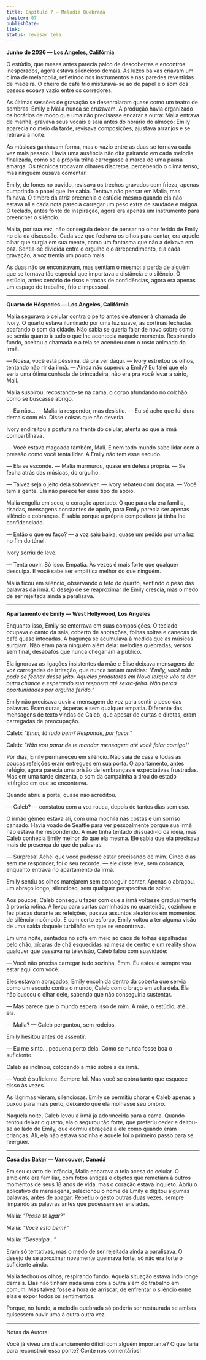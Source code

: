 ```yaml
---
title: Capítulo 7 – Melodia Quebrada
chapter: 07
publishDate: 
link:
status: revisar_tela
---
```


**Junho de 2026 — Los Angeles, Califórnia**

O estúdio, que meses antes parecia palco de descobertas e encontros inesperados, agora estava silencioso demais. As luzes baixas criavam um clima de melancolia, refletindo nos instrumentos e nas paredes revestidas de madeira. O cheiro de café frio misturava-se ao de papel e o som dos passos ecoava vazio entre os corredores.

As últimas sessões de gravação se desenrolaram quase como um teatro de sombras: Emily e Malia nunca se cruzavam. A produção havia organizado os horários de modo que uma não precisasse encarar a outra: Malia entrava de manhã, gravava seus vocais e saía antes do horário do almoço; Emily aparecia no meio da tarde, revisava composições, ajustava arranjos e se retirava à noite.

As músicas ganhavam forma, mas o vazio entre as duas se tornava cada vez mais pesado. Havia uma ausência não dita pairando em cada melodia finalizada, como se a própria trilha carregasse a marca de uma pausa amarga. Os técnicos trocavam olhares discretos, percebendo o clima tenso, mas ninguém ousava comentar.

Emily, de fones no ouvido, revisava os trechos gravados com frieza, apenas cumprindo o papel que lhe cabia. Tentava não pensar em Malia, mas falhava. O timbre da atriz preenchia o estúdio mesmo quando ela não estava ali e cada nota parecia carregar um peso extra de saudade e mágoa. O teclado, antes fonte de inspiração, agora era apenas um instrumento para preencher o silêncio.

Malia, por sua vez, não conseguia deixar de pensar no olhar ferido de Emily no dia da discussão. Cada vez que fechava os olhos para cantar, era aquele olhar que surgia em sua mente, como um fantasma que não a deixava em paz. Sentia-se dividida entre o orgulho e o arrependimento, e a cada gravação, a voz tremia um pouco mais.

As duas não se encontravam, mas sentiam o mesmo: a perda de alguém que se tornava tão especial que importava a distância e o silêncio. O estúdio, antes cenário de risos e trocas de confidências, agora era apenas um espaço de trabalho, frio e impessoal.

---

**Quarto de Hóspedes — Los Angeles, Califórnia**

Malia segurava o celular contra o peito antes de atender à chamada de Ivory. O quarto estava iluminado por uma luz suave, as cortinas fechadas abafando o som da cidade. Não sabia se queria falar de novo sobre como se sentia quanto à tudo o que lhe acontecia naquele momento. Respirando fundo, aceitou a chamada e a tela se acendeu com o rosto animado da irmã.

— Nossa, você está péssima, dá pra ver daqui. — Ivory estreitou os olhos, tentando não rir da irmã. — Ainda não superou a Emily? Eu falei que ela seria uma ótima cunhada de brincadeira, não era pra você levar a sério, Mali.

Malia suspirou, recostando-se na cama, o corpo afundando no colchão como se buscasse abrigo.

— Eu não... — Malia ia responder, mas desistiu. — Eu só acho que fui dura demais com ela. Disse coisas que não deveria.

Ivory endireitou a postura na frente do celular, atenta ao que a irmã compartilhava.

— Você estava magoada também, Mali. E nem todo mundo sabe lidar com a pressão como você tenta lidar. A Emily não tem esse escudo.

— Ela se esconde. — Malia murmurou, quase em defesa própria. — Se fecha atrás das músicas, do orgulho.

— Talvez seja o jeito dela sobreviver. — Ivory rebateu com doçura. — Você tem a gente. Ela não parece ter esse tipo de apoio.

Malia engoliu em seco, o coração apertado. O que para ela era família, risadas, mensagens constantes de apoio, para Emily parecia ser apenas silêncio e cobranças. E sabia porque a própria compositora já tinha lhe confidenciado.

— Então o que eu faço? — a voz saiu baixa, quase um pedido por uma luz no fim do túnel.

Ivory sorriu de leve.

— Tenta ouvir. Só isso. Empatia. Às vezes é mais forte que qualquer desculpa. E você sabe ser empática melhor do que ninguém.

Malia ficou em silêncio, observando o teto do quarto, sentindo o peso das palavras da irmã. O desejo de se reaproximar de Emily crescia, mas o medo de ser rejeitada ainda a paralisava.

---

**Apartamento de Emily — West Hollywood, Los Angeles**

Enquanto isso, Emily se enterrava em suas composições. O teclado ocupava o canto da sala, coberto de anotações, folhas soltas e canecas de café quase intocadas. A bagunça se acumulava à medida que as músicas surgiam. Não eram para ninguém além dela: melodias quebradas, versos sem final, desabafos que nunca chegariam a público.

Ela ignorava as ligações insistentes da mãe e Elise deixava mensagens de voz carregadas de irritação, que nunca seriam ouvidas: *"Emily, você não pode se fechar desse jeito. Aqueles produtores em Nova Iorque vão te dar outra chance e esperando sua resposta até sexta-feira. Não perca oportunidades por orgulho ferido."*

Emily não precisava ouvir a mensagem de voz para sentir o peso das palavras. Eram duras, ásperas e sem qualquer empatia. Diferente das mensagens de texto vindas de Caleb, que apesar de curtas e diretas, eram carregadas de preocupação.

Caleb: *"Emm, tá tudo bem? Responde, por favor."*

Caleb: *"Não vou parar de te mandar mensagem até você falar comigo!"*

Por dias, Emily permaneceu em silêncio. Não saía de casa e todas as poucas refeições eram entregues em sua porta. O apartamento, antes refúgio, agora parecia uma prisão de lembranças e expectativas frustradas. Mas em uma tarde cinzenta, o som da campainha a tirou do estado letárgico em que se encontrava.

Quando abriu a porta, quase não acreditou.

— Caleb? — constatou com a voz rouca, depois de tantos dias sem uso.

O irmão gêmeo estava ali, com uma mochila nas costas e um sorriso cansado. Havia voado de Seattle para ver pessoalmente porque sua irmã não estava lhe respondendo. A mãe tinha tentado dissuadi-lo da ideia, mas Caleb conhecia Emily melhor do que ela mesma. Ele sabia que ela precisava mais de presença do que de palavras.

— Surpresa! Achei que você pudesse estar precisando de mim. Cinco dias sem me responder, foi o seu recorde. — ele disse leve, sem cobrança, enquanto entrava no apartamento da irmã.

Emily sentiu os olhos marejarem sem conseguir conter. Apenas o abraçou, um abraço longo, silencioso, sem qualquer perspectiva de soltar.

Aos poucos, Caleb conseguiu fazer com que a irmã voltasse gradualmente à própria rotina. A levou para curtas caminhadas no quarteirão, cozinhou e fez piadas durante as refeições, puxava assuntos aleatórios em momentos de silêncio incômodo. E com certo esforço, Emily voltou a ter alguma visão de uma saída daquele turbilhão em que se encontrava.

Em uma noite, sentados no sofá em meio ao caos de folhas espalhadas pelo chão, xícaras de chá esquecidas na mesa de centro e um reality show qualquer que passava na televisão, Caleb falou com suavidade:

— Você não precisa carregar tudo sozinha, Emm. Eu estou e sempre vou estar aqui com você.

Eles estavam abraçados, Emily encolhida dentro da coberta que servia como um escudo contra o mundo, Caleb com o braço em volta dela. Ela não buscou o olhar dele, sabendo que não conseguiria sustentar.

— Mas parece que o mundo espera isso de mim. A mãe, o estúdio, até... ela.

— Malia? — Caleb perguntou, sem rodeios.

Emily hesitou antes de assentir.

— Eu me sinto... pequena perto dela. Como se nunca fosse boa o suficiente.

Caleb se inclinou, colocando a mão sobre a da irmã.

— Você é suficiente. Sempre foi. Mas você se cobra tanto que esquece disso às vezes.

As lágrimas vieram, silenciosas. Emily se permitiu chorar e Caleb apenas a puxou para mais perto, deixando que ela molhasse seu ombro.

Naquela noite, Caleb levou a irmã já adormecida para a cama. Quando tentou deixar o quarto, ela o segurou tão forte, que preferiu ceder e deitou-se ao lado de Emily, que dormiu abraçada a ele como quando eram crianças. Ali, ela não estava sozinha e aquele foi o primeiro passo para se reerguer.

---

**Casa das Baker — Vancouver, Canadá**

Em seu quarto de infância, Malia encarava a tela acesa do celular. O ambiente era familiar, com fotos antigas e objetos que remetiam à outros momentos de seus 18 anos de vida, mas o coração estava inquieto. Abriu o aplicativo de mensagens, selecionou o nome de Emily e digitou algumas palavras, antes de apagar. Repetiu o gesto outras duas vezes, sempre limpando as palavras antes que pudessem ser enviadas.

Malia: *"Posso te ligar?"*

Malia: *"Você está bem?"*

Malia: *"Desculpa..."*

Eram só tentativas, mas o medo de ser rejeitada ainda a paralisava. O desejo de se aproximar novamente queimava forte, só não era forte o suficiente ainda.

Malia fechou os olhos, respirando fundo. Aquela situação estava indo longe demais. Elas não tinham nada uma com a outra além do trabalho em comum. Mas talvez fosse a hora de arriscar, de enfrentar o silêncio entre elas e expor todos os sentimentos.

Porque, no fundo, a melodia quebrada só poderia ser restaurada se ambas quisessem ouvir uma à outra outra vez.

---

Notas da Autora:

Você já viveu um distanciamento difícil com alguém importante? O que faria para reconstruir essa ponte? Conte nos comentários!

